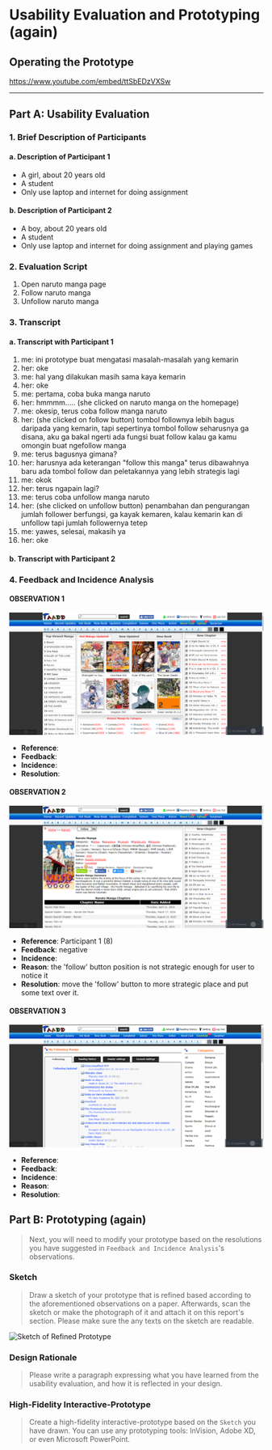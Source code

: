 # Usability Evaluation and Prototyping (again)

## Operating the Prototype

https://www.youtube.com/embed/ttSbEDzVXSw

---

## Part A: Usability Evaluation

### 1. Brief Description of Participants

#### a. Description of Participant 1
- A girl, about 20 years old
- A student
- Only use laptop and internet for doing assignment

#### b. Description of Participant 2
- A boy, about 20 years old
- A student
- Only use laptop and internet for doing assignment and playing games

### 2. Evaluation Script
1. Open naruto manga page
1. Follow naruto manga
3. Unfollow naruto manga

### 3. Transcript

#### a. Transcript with Participant 1
1. me: ini prototype buat mengatasi masalah-masalah yang kemarin
1. her: oke
1. me: hal yang dilakukan masih sama kaya kemarin
1. her: oke
1. me: pertama, coba buka manga naruto
1. her: hmmmm..... (she clicked on naruto manga on the homepage)
1. me: okesip, terus coba follow manga naruto
1. her: (she clicked on follow button) tombol follownya lebih bagus daripada yang kemarin, tapi sepertinya tombol follow seharusnya ga disana, aku ga bakal ngerti ada fungsi buat follow kalau ga kamu omongin buat ngefollow manga
1. me: terus bagusnya gimana?
1. her: harusnya ada keterangan "follow this manga" terus dibawahnya baru ada tombol follow dan peletakannya yang lebih strategis lagi
1. me: okok
1. her: terus ngapain lagi?
1. me: terus coba unfollow manga naruto
1. her: (she clicked on unfollow button) penambahan dan pengurangan jumlah follower berfungsi, ga kayak kemaren, kalau kemarin kan di unfollow tapi jumlah followernya tetep
1. me: yawes, selesai, makasih ya
1. her: oke

#### b. Transcript with Participant 2


### 4. Feedback and Incidence Analysis

#### OBSERVATION 1
![Prototype Screen 1](src/1.PNG)

 - **Reference**: 
 - **Feedback**: 
 - **Incidence**: 
 - **Resolution**: 
 
#### OBSERVATION 2
![Prototype Screen 2](src/2.PNG)

 - **Reference**: Participant 1 (8)
 - **Feedback**: negative
 - **Incidence**: 
 - **Reason**: the 'follow' button position is not strategic enough for user to notice it
 - **Resolution**: move the 'follow' button to more strategic place and put some text over it.
 
#### OBSERVATION 3
![Prototype Screen 3](src/3.PNG)

 - **Reference**:  
 - **Feedback**: 
 - **Incidence**: 
 - **Reason**: 
 - **Resolution**: 

## Part B: Prototyping (again)
> Next, you will need to modify your prototype 
> based on the resolutions you have suggested in `Feedback and Incidence Analysis`'s observations.

### Sketch
> Draw a sketch of your prototype that is refined based according to the aforementioned observations on a paper.
> Afterwards, scan the sketch or make the photograph of it and attach it on this report's section.
> Please make sure the any texts on the sketch are readable.

![Sketch of Refined Prototype](https://cdn2.hubspot.net/hub/725165/file-3421843765-png/blog-files/uxpin--300x211.png)

### Design Rationale
> Please write a paragraph expressing what you have learned from the usability evaluation, 
> and how it is reflected in your design.

### High-Fidelity Interactive-Prototype
> Create a high-fidelity interactive-prototype based on the `Sketch` you have drawn.
> You can use any prototyping tools: InVision, Adobe XD, or even Microsoft PowerPoint.
